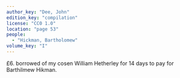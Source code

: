 ```yaml
---
author_key: "Dee, John"
edition_key: "compilation"
license: "CC0 1.0"
location: "page 53"
people:
  - "Hickman, Bartholomew"
volume_key: "I"
---
```

£6. borrowed of my cosen William Hetherley for 14 days to pay for Barthilmew
Hikman.
